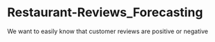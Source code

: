 # Restaurant-Reviews_Forecasting
We want to easily know that customer reviews are positive or negative

